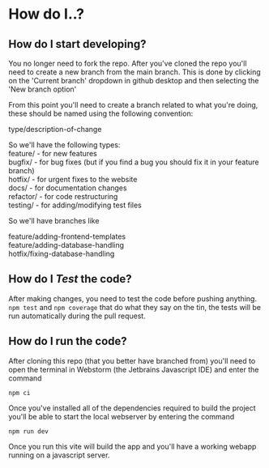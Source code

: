# How do I..?

## How do I start developing?
You no longer need to fork the repo.
After you've cloned the repo you'll need to create a new branch from the main branch. This is done by clicking on the 'Current branch' dropdown in github desktop and then selecting the 'New branch option'

From this point you'll need to create a branch related to what you're doing, these should be named using the following convention:

type/description-of-change

So we'll have the following types: \
feature/ - for new features \
bugfix/ - for bug fixes (but if you find a bug you should fix it in your feature branch) \
hotfix/ - for urgent fixes to the website \
docs/ - for documentation changes \
refactor/ - for code restructuring \
testing/ - for adding/modifying test files

So we'll have branches like

feature/adding-frontend-templates \
feature/adding-database-handling \
hotfix/fixing-database-handling

## How do I _Test_ the code?
After making changes, you need to test the code before pushing anything.
```npm test``` and ```npm coverage``` that do what they say on the tin, the tests will be run automatically during the pull request.

## How do I run the code?
After cloning this repo (that you better have branched from) you'll need to open the terminal in Webstorm (the Jetbrains Javascript IDE) and enter the command

```npm ci```

Once you've installed all of the dependencies required to build the project you'll be able to start the local webserver by entering the command

```npm run dev```
 
Once you run this vite will build the app and you'll have a working webapp running on a javascript server.